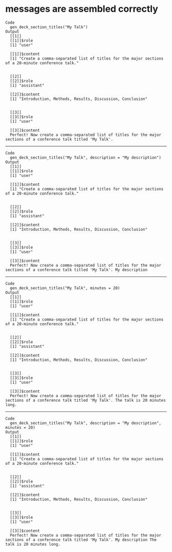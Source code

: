 # messages are assembled correctly

    Code
      gen_deck_section_titles("My Talk")
    Output
      [[1]]
      [[1]]$role
      [1] "user"
      
      [[1]]$content
      [1] "Create a comma-separated list of titles for the major sections of a 20-minute conference talk."
      
      
      [[2]]
      [[2]]$role
      [1] "assistant"
      
      [[2]]$content
      [1] "Introduction, Methods, Results, Discussion, Conclusion"
      
      
      [[3]]
      [[3]]$role
      [1] "user"
      
      [[3]]$content
      Perfect! Now create a comma-separated list of titles for the major sections of a conference talk titled 'My Talk'.
      
      

---

    Code
      gen_deck_section_titles("My Talk", description = "My description")
    Output
      [[1]]
      [[1]]$role
      [1] "user"
      
      [[1]]$content
      [1] "Create a comma-separated list of titles for the major sections of a 20-minute conference talk."
      
      
      [[2]]
      [[2]]$role
      [1] "assistant"
      
      [[2]]$content
      [1] "Introduction, Methods, Results, Discussion, Conclusion"
      
      
      [[3]]
      [[3]]$role
      [1] "user"
      
      [[3]]$content
      Perfect! Now create a comma-separated list of titles for the major sections of a conference talk titled 'My Talk'. My description
      
      

---

    Code
      gen_deck_section_titles("My Talk", minutes = 20)
    Output
      [[1]]
      [[1]]$role
      [1] "user"
      
      [[1]]$content
      [1] "Create a comma-separated list of titles for the major sections of a 20-minute conference talk."
      
      
      [[2]]
      [[2]]$role
      [1] "assistant"
      
      [[2]]$content
      [1] "Introduction, Methods, Results, Discussion, Conclusion"
      
      
      [[3]]
      [[3]]$role
      [1] "user"
      
      [[3]]$content
      Perfect! Now create a comma-separated list of titles for the major sections of a conference talk titled 'My Talk'. The talk is 20 minutes long.
      
      

---

    Code
      gen_deck_section_titles("My Talk", description = "My description", minutes = 20)
    Output
      [[1]]
      [[1]]$role
      [1] "user"
      
      [[1]]$content
      [1] "Create a comma-separated list of titles for the major sections of a 20-minute conference talk."
      
      
      [[2]]
      [[2]]$role
      [1] "assistant"
      
      [[2]]$content
      [1] "Introduction, Methods, Results, Discussion, Conclusion"
      
      
      [[3]]
      [[3]]$role
      [1] "user"
      
      [[3]]$content
      Perfect! Now create a comma-separated list of titles for the major sections of a conference talk titled 'My Talk'. My description The talk is 20 minutes long.
      
      


